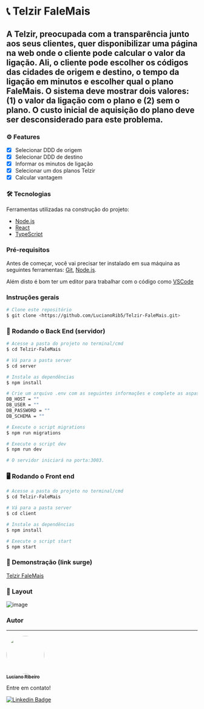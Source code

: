 # 📞 Telzir FaleMais

## A Telzir, preocupada com a transparência junto aos seus clientes, quer disponibilizar uma página na web onde o cliente pode calcular o valor da ligação. Ali, o cliente pode escolher os códigos das cidades de origem e destino, o tempo da ligação em minutos e escolher qual o plano FaleMais. O sistema deve mostrar dois valores: (1) o valor da ligação com o plano e (2) sem o plano. O custo inicial de aquisição do plano deve ser desconsiderado para este problema.

### ⚙️ Features

- [x] Selecionar DDD de origem
- [x] Selecionar DDD de destino
- [x] Informar os minutos de ligação
- [x] Selecionar um dos planos Telzir
- [x] Calcular vantagem

### 🛠 Tecnologias

Ferramentas utilizadas na construção do projeto:

- [Node.js](https://nodejs.org/en/)
- [React](https://pt-br.reactjs.org/)
- [TypeScript](https://www.typescriptlang.org/)

### Pré-requisitos

Antes de começar, você vai precisar ter instalado em sua máquina as seguintes ferramentas:
[Git](https://git-scm.com), [Node.js](https://nodejs.org/en/).
 
Além disto é bom ter um editor para trabalhar com o código como [VSCode](https://code.visualstudio.com/)

### Instruções gerais

```bash
# Clone este repositório
$ git clone <https://github.com/LucianoRib5/Telzir-FaleMais.git>
```

### 🎲 Rodando o Back End (servidor)

```bash
# Acesse a pasta do projeto no terminal/cmd
$ cd Telzir-FaleMais

# Vá para a pasta server
$ cd server

# Instale as dependências
$ npm install

# Crie um arquivo .env com as seguintes informações e complete as aspas com seu acesso a sua database(SQL):
DB_HOST = ""
DB_USER = ""
DB_PASSWORD = ""
DB_SCHEMA = ""

# Execute o script migrations
$ npm run migrations

# Execute o script dev
$ npm run dev

# O servidor iniciará na porta:3003.
```

### 🖥️ Rodando o Front end

```bash
# Acesse a pasta do projeto no terminal/cmd
$ cd Telzir-FaleMais

# Vá para a pasta server
$ cd client

# Instale as dependências
$ npm install

# Execute o script start
$ npm start
```
### 👀 Demonstração (link surge)
[Telzir FaleMais](https://telzir-falemais.surge.sh/)

### 📱 Layout 
![image](https://user-images.githubusercontent.com/89327618/167340030-bfd7de3c-1269-46f8-bbe7-44caecc9d1de.png)

### Autor
---

<a href="https://blog.rocketseat.com.br/author/thiago/">
 <img style="border-radius: 50%;" src="https://avatars.githubusercontent.com/u/89327618?v=4" width="100px;" alt=""/>
 <br />
 <sub><b>Luciano Ribeiro</b></sub></a>


Entre em contato!

[![Linkedin Badge](https://img.shields.io/badge/-Luciano-blue?style=flat-square&logo=Linkedin&logoColor=white&link=https://www.linkedin.com/in/tgmarinho/)](https://www.linkedin.com/in/lucianorib5/)



